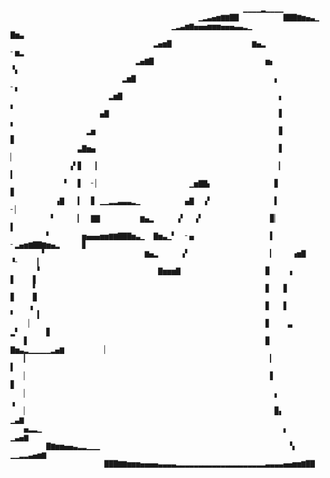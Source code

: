                                                         ▁▁▁▁▂▁▁▁▁                          
                                              ▁▂▃▄▅▆▆▇▇          ▇▇▇▆▅▄▃▁                  
                                        ▁▂▃▅▆▄▄▄▅▅▅▄▄▄▃▃▂▁               ▇▅▃               
                                    ▂▄▅▇                  ▆▄▂               ╴▅▂            
                                ▂▄▆▇                         ▅▖                ▝▖          
                             ▂▅▇                               ▖                ╴▖         
                          ▂▅▇                                   ▖                 ▖        
                        ▄▇                                      ▋                  ▖       
                     ▂▅                                         ▊                  ▊       
                   ▃▇▅▄                                         ▋                   ▏      
                 ▗▘▊   ▎                                        ▎                   ▍      
                ▘  ▋  ╴▏                    ▁▅▇▇▖              ▊                    ▊      
              ▗▇   ▍  ▊ ▁▁▂▂▃▃▃▂▁          ▄▇  ▗▘              ▌                    ╴▏     
             ▘     ▎  ▇▇         ▆▄▂     ▗▘  ▗▘               ▉▏                     ▌     
            ▘       ▅▄▄▄▅▅▆▆▇▇▇▅▃▁  ▇▅▃▁▘  ╴▄                 ▌      ╴▂▄▅▆▇▇▆▅▄▂     ▊     
           ▘                      ▆▄▂     ▗▘                  ▎    ▗▅▇          ▝╴    ▎    
          ▘                          ▇▅▅▅▇                   ▉    ▗              ▋    ▋    
         ▘                                                   ▊   ▊               ▊    ▉    
        ▗                                                    ▊   ▋               ▘     ▍   
        ▏                                                    ▊    ▃            ▂▘      ▊   
       ▋                                                     ▉     ▇▅▃▂▁▁▁▁▁▂▄▆         ▏  
       ▎                                                      ▎                         ▌  
       ▏                                                      ▋                         ▊  
       ▏                                                       ▖                        ▗  
       ▏                                                       ▉▖                    ▁▃▆   
       ▄▂▂▁                                                      ▖               ▁▃▄▆      
            ▇▆▅▅▄▄▃▂▂▁▁▁                                          ▝▖    ▁▁▂▂▃▄▅▆           
                         ▇▇▇▆▆▅▅▅▄▄▄▄▃▃▃▃▂▂▂▂▂▂▂▂▂▂▂▂▂▂▂▂▂▂▂▂▃▃▃▃▄▄▅▅▆▇▇                  
